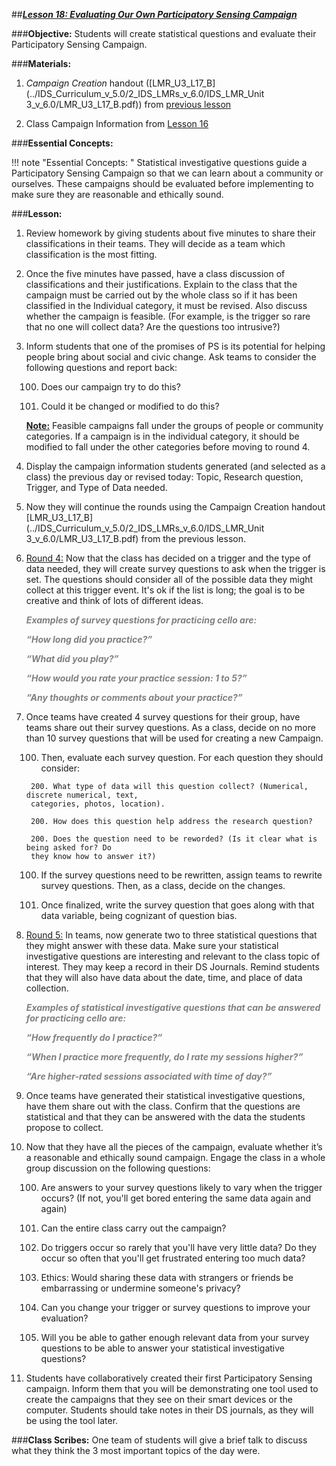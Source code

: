 ##***<u>Lesson 18: Evaluating Our Own Participatory Sensing Campaign</u>***

###**Objective:** 
Students will create statistical questions and evaluate their Participatory Sensing Campaign.

###**Materials:**
1. *Campaign Creation* handout ([LMR_U3_L17_B](../IDS_Curriculum_v_5.0/2_IDS_LMRs_v_6.0/IDS_LMR_Unit 3_v_6.0/LMR_U3_L17_B.pdf)) from [previous lesson](lesson17.md)

2. Class Campaign Information from [Lesson 16](lesson16.md)

###**Essential Concepts:**

!!! note "Essential Concepts: "
    Statistical investigative questions guide a Participatory Sensing Campaign so that we can learn
    about a community or ourselves. These campaigns should be evaluated before implementing to make
    sure they are reasonable and ethically sound.

###**Lesson:**
1. Review homework by giving students about five minutes to share their classifications in their
teams. They will decide as a team which classification is the most fitting.

2. Once the five minutes have passed, have a class discussion of classifications and their
justifications. Explain to the class that the campaign must be carried out by the whole class so if it
has been classified in the Individual category, it must be revised. Also discuss whether the
campaign is feasible. (For example, is the trigger so rare that no one will collect data? Are the
questions too intrusive?)

3. Inform students that one of the promises of PS is its potential for helping people bring about
social and civic change. Ask teams to consider the following questions and report back:

    100. Does our campaign try to do this?

    100. Could it be changed or modified to do this?

    **<u>Note:</u>** Feasible campaigns fall under the groups of people or community categories. If a
    campaign is in the individual category, it should be modified to fall under the other categories before
    moving to round 4.

4. Display the campaign information students generated (and selected as a class) the previous day
or revised today: Topic, Research question, Trigger, and Type of Data needed.

5. Now they will continue the rounds using the Campaign Creation handout [LMR_U3_L17_B](../IDS_Curriculum_v_5.0/2_IDS_LMRs_v_6.0/IDS_LMR_Unit 3_v_6.0/LMR_U3_L17_B.pdf) from the
previous lesson.

6. <u>Round 4:</u> Now that the class has decided on a trigger and the type of data needed, they will
create survey questions to ask when the trigger is set. The questions should consider all of the
possible data they might collect at this trigger event. It's ok if the list is long; the goal is to be
creative and think of lots of different ideas.

    <span style="color:grey">***Examples of survey questions for practicing cello are:***</span>

    <span style="color:grey">***“How long did you practice?”***</span>

    <span style="color:grey">***“What did you play?”***</span>

    <span style="color:grey">***“How would you rate your practice session: 1 to 5?”***</span>

    <span style="color:grey">***“Any thoughts or comments about your practice?”***</span>

7. Once teams have created 4 survey questions for their group, have teams share out their survey
questions. As a class, decide on no more than 10 survey questions that will be used for creating a
new Campaign.

    100. Then, evaluate each survey question. For each question they should consider:

        200. What type of data will this question collect? (Numerical, discrete numerical, text,
        categories, photos, location).

        200. How does this question help address the research question?

        200. Does the question need to be reworded? (Is it clear what is being asked for? Do
        they know how to answer it?)

    100. If the survey questions need to be rewritten, assign teams to rewrite survey questions.
    Then, as a class, decide on the changes.

    100. Once finalized, write the survey question that goes along with that data variable, being
    cognizant of question bias.

8. <u>Round 5:</u> In teams, now generate two to three statistical questions that they might answer with
these data. Make sure your statistical investigative questions are interesting and relevant to the class topic of
interest. They may keep a record in their DS Journals. Remind students that they will also have
data about the date, time, and place of data collection.

    <span style="color:grey">***Examples of statistical investigative questions that can be answered for practicing cello are:***</span>

    <span style="color:grey">***“How frequently do I practice?”***</span>

    <span style="color:grey">***“When I practice more frequently, do I rate my sessions higher?”***</span>

    <span style="color:grey">***“Are higher-rated sessions associated with time of day?”***</span>

9. Once teams have generated their statistical investigative questions, have them share out with the class.
Confirm that the questions are statistical and that they can be answered with the data the
students propose to collect.

10. Now that they have all the pieces of the campaign, evaluate whether it’s a reasonable and
ethically sound campaign. Engage the class in a whole group discussion on the following
questions:

    100. Are answers to your survey questions likely to vary when the trigger occurs? (If not, you'll
    get bored entering the same data again and again)

    100. Can the entire class carry out the campaign?

    100. Do triggers occur so rarely that you'll have very little data? Do they occur so often that
    you'll get frustrated entering too much data?

    100. Ethics: Would sharing these data with strangers or friends be embarrassing or undermine
    someone's privacy?

    100. Can you change your trigger or survey questions to improve your evaluation?

    100. Will you be able to gather enough relevant data from your survey questions to be able to
    answer your statistical investigative questions?

11. Students have collaboratively created their first Participatory Sensing campaign. Inform them that
you will be demonstrating one tool used to create the campaigns that they see on their smart
devices or the computer. Students should take notes in their DS journals, as they will be using the
tool later.

###**Class Scribes:**
One team of students will give a brief talk to discuss what they think the 3 most important topics of the
day were.